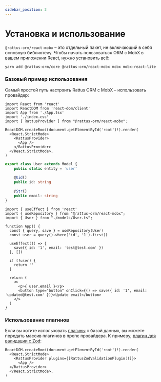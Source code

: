 ```yaml
---
sidebar_position: 2
---
```


# Установка и использование

`@rattus-orm/react-mobx` – это отдельный пакет, не включающий в себя основную библиотеку. Чтобы начать
пользоваться ORM с MobX в вашем приложении React, нужно установить всё:
```bash
yarn add @rattus-orm/core @rattus-orm/react-mobx mobx mobx-react-lite
```

### Базовый пример использования
Самый простой путь настроить Rattus ORM с MobX – использовать провайдер:

```tsx title="main.tsx"
import React from 'react'
import ReactDOM from 'react-dom/client'
import App from './App.tsx'
import './index.css'
import { RattusProvider } from "@rattus-orm/react-mobx";

ReactDOM.createRoot(document.getElementById('root')!).render(
  <React.StrictMode>
    <RattusProvider>
      <App />
    </RattusProvider>
  </React.StrictMode>,
)
```

```typescript title="models/User.ts"
export class User extends Model {
    public static entity = 'user'
    
    @Uid()
    public id: string
    
    @Str()
    public email: string
}
```

```tsx title="App.tsx"
import { useEffect } from 'react'
import { useRepository } from "@rattus-orm/react-mobx";
import { User } from "./models/User.ts";

function App() {
  const { query, save } = useRepository(User)
  const user = query().where('id', '1').first()

  useEffect(() => {
    save({ id: '1', email: 'test@test.com' })
  }, [])

  if (!user) {
    return ''
  }

  return (
    <>
      <p>{ user.email }</p>
      <button type="button" onClick={() => save({ id: '1', email: 'updated@test.com' })}>Update email</button>
    </>
  )
}
```

### Использование плагинов

Если вы хотите использовать [плагины](/docs/docs-core/plugins) с базой
данных, вы можете передать массив плагинов в пропс провайдера. К примеру, [плагин для валидации с Zod](/docs/category/zod-validate):
```tsx
ReactDOM.createRoot(document.getElementById('root')!).render(
  <React.StrictMode>
    <RattusProvider plugins={[RattusZodValidationPlugin()]}>
      <App />
  </RattusProvider>
  </React.StrictMode>,
)
```
